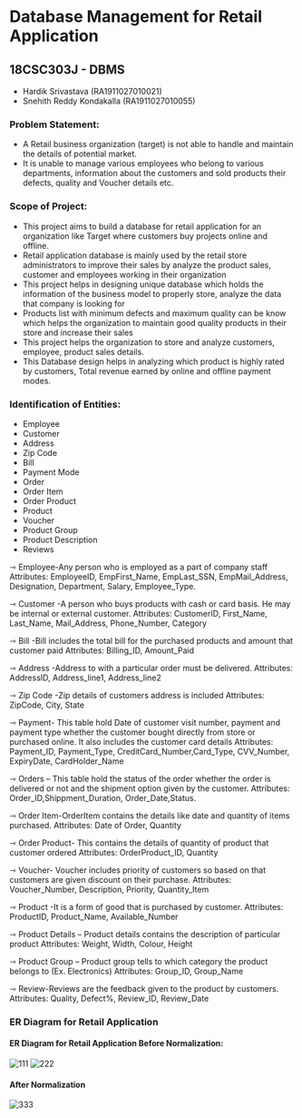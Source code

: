 # Database Management for Retail Application
## 18CSC303J - DBMS
 - Hardik Srivastava (RA1911027010021)
 - Snehith Reddy Kondakalla (RA1911027010055)
### Problem Statement:
* A Retail business organization (target) is not able to handle and maintain the details of potential market.
* It is unable to manage various employees who belong to various departments, information about the customers and sold products their defects, quality and Voucher details etc.
### Scope of Project: 
*	This project aims to build a database for retail application for an organization like Target where customers buy projects online and offline.
*	Retail application database is mainly used by the retail store administrators to improve their sales by analyze the product sales, customer and employees working in their organization
*	This project helps in designing unique database which holds the information of the business model to properly store, analyze the data that company is looking for  
*	Products list with minimum defects and maximum quality can be know which helps the organization to maintain good quality products in their store and increase their sales
*	This project helps the organization to store and analyze customers, employee, product sales details.
*	This Database design helps in analyzing which product is highly rated by customers, Total revenue earned by online and offline payment modes. 
### Identification of Entities:
* Employee
* Customer
* Address
* Zip Code
* Bill
* Payment Mode
* Order 
* Order Item
* Order Product
* Product 
* Voucher
* Product Group
* Product Description
* Reviews

⇾ Employee-Any person who is employed as a part of company staff
Attributes: EmployeeID, EmpFirst_Name, EmpLast_SSN, EmpMail_Address, Designation, Department, Salary, Employee_Type.

⇾ Customer -A person who buys products with cash or card basis. He may be internal or external customer.
Attributes: CustomerID, First_Name, Last_Name, Mail_Address, Phone_Number, Category

⇾ Bill -Bill includes the total bill for the purchased products and amount that customer paid
Attributes: Billing_ID, Amount_Paid

⇾ Address -Address to with a particular order must be delivered.
Attributes: AddressID, Address_line1, Address_line2

⇾ Zip Code -Zip details of customers address is included 
Attributes: ZipCode, City, State

⇾ Payment- This table hold Date of customer visit number, payment and payment type whether the customer bought directly from store or purchased online. It also includes the customer card details
Attributes: Payment_ID, Payment_Type, CreditCard_Number,Card_Type, CVV_Number, ExpiryDate, CardHolder_Name

⇾ Orders – This table hold the status of the order whether the order is delivered or not and the shipment option given by the customer.
Attributes: Order_ID,Shippment_Duration, Order_Date,Status.

⇾ Order Item-OrderItem contains the details like date and quantity of items purchased.
Attributes: Date of Order, Quantity

⇾ Order Product- This contains the details of quantity of product that customer ordered
Attributes: OrderProduct_ID, Quantity

⇾ Voucher- Voucher includes priority of customers so based on that customers are given discount on their purchase.
Attributes: Voucher_Number, Description, Priority, Quantity_Item

⇾ Product -It is a form of good that is purchased by customer.
Attributes: ProductID, Product_Name, Available_Number

⇾ Product Details – Product details contains the description of particular product
Attributes:  Weight, Width, Colour, Height

⇾ Product Group – Product group tells to which category the product belongs to (Ex. Electronics)
Attributes:  Group_ID, Group_Name

⇾ Review-Reviews are the feedback given to the product by customers.
Attributes: Quality, Defect%, Review_ID, Review_Date

### ER Diagram for Retail Application
#### ER Diagram for Retail Application Before Normalization:
![111](https://user-images.githubusercontent.com/25045759/27304876-866e2f90-550d-11e7-944a-695b7d39b45a.jpg)
![222](https://user-images.githubusercontent.com/25045759/27304877-86769478-550d-11e7-9e25-878464cf6d56.jpg)

#### After Normalization
![333](https://user-images.githubusercontent.com/25045759/27304878-8679f712-550d-11e7-8dd3-d2ad92ee5289.jpg)

